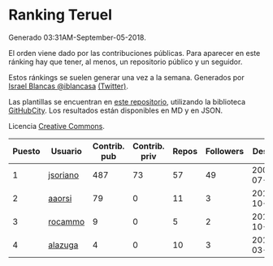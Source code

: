 # Ranking Teruel

Generado 03:31AM-September-05-2018.

El orden viene dado por las contribuciones públicas. Para aparecer en este ránking hay que tener, al menos, un repositorio público y un seguidor.

Estos ránkings se suelen generar una vez a la semana. Generados por [Israel Blancas @iblancasa](https://github.com/iblancasa/) [(Twitter)](https://twitter.com/iblancasa).

Las plantillas se encuentran en [este repositorio](https://github.com/iblancasa/GH-Spanish-Ranking), utilizando la biblioteca [GitHubCity](https://github.com/iblancasa/GitHubCity). Los resultados están disponibles en MD y en JSON.

Licencia [Creative Commons](https://creativecommons.org/licenses/by/4.0/).

| Puesto   |  Usuario  | Contrib. pub | Contrib. priv |Repos| Followers | Desde |  Avatar  |
|----------|-----------|--------------|---------------|-----|-----------|-------|----------|
|1|[jsoriano](https://github.com/jsoriano)|487|73|57|49|2008-07-02|![jsoriano]()|
|2|[aaorsi](https://github.com/aaorsi)|79|0|11|3|2014-10-18|![aaorsi]()|
|3|[rocammo](https://github.com/rocammo)|9|0|5|2|2014-10-31|![rocammo]()|
|4|[alazuga](https://github.com/alazuga)|4|0|10|3|2014-03-04|![alazuga]()|
